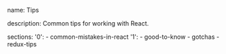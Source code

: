 name: Tips

description: Common tips for working with React.

sections:
  '0':
    - common-mistakes-in-react
  '1':
    - good-to-know
    - gotchas
    - redux-tips